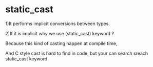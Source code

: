 # static_cast
   
   1)It performs implicit conversions between types.
   
   2)If it is implicit why we use (static_cast) keyword ?
   
   Because this kind of casting happen at compile time,
   
   And C style cast is hard to find in code, but your can search sreach static_cast keyword



